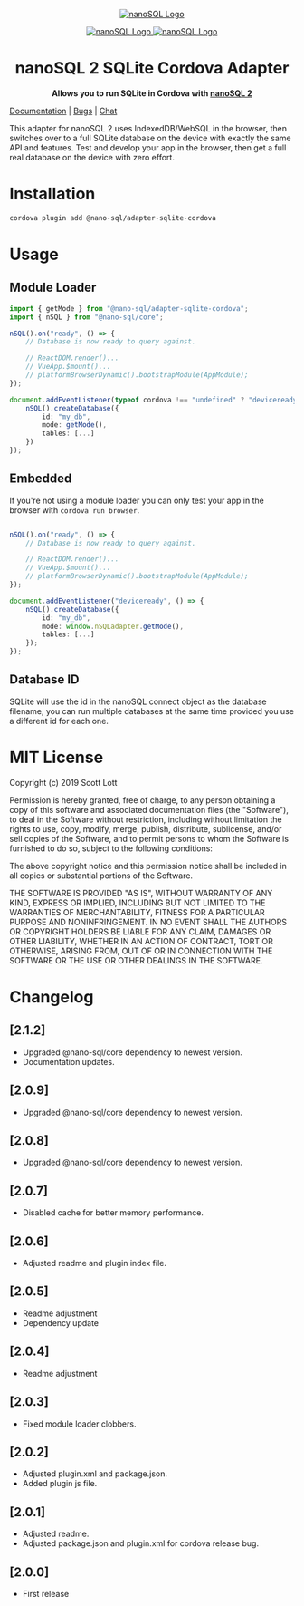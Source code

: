 <p align="center">
  <a href="https://github.com/ClickSimply/Nano-SQL/tree/master/packages/Core">
    <img src="https://github.com/ClickSimply/Nano-SQL/raw/master/graphics/logo.png" alt="nanoSQL Logo">
  </a>
</p>
<p align="center">
  <a href="https://badge.fury.io/js/%40nano-sql%2Fadapter-sqlite-cordova">
    <img src="https://badge.fury.io/js/%40nano-sql%2Fadapter-sqlite-cordova.svg" alt="nanoSQL Logo">
  </a>
  <a href="https://github.com/ClickSimply/@nano-sql/core/blob/master/LICENSE">
    <img src="https://img.shields.io/npm/l/express.svg?style=flat-square" alt="nanoSQL Logo">
  </a>
</p>

<h1 align="center">nanoSQL 2 SQLite Cordova Adapter</h1>
<p align="center">
  <strong>Allows you to run SQLite in Cordova with <a href="https://www.npmjs.com/package/@nano-sql/core">nanoSQL 2</a></strong>
</p>

[Documentation](https://nanosql.io/adapters/sqlite-cordova.html) | [Bugs](https://github.com/ClickSimply/Nano-SQL/issues) | [Chat](https://gitter.im/nano-sql/community)

This adapter for nanoSQL 2 uses IndexedDB/WebSQL in the browser, then switches over to a full SQLite database on the device with exactly the same API and features. Test and develop your app in the browser, then get a full real database on the device with zero effort.

# Installation

```sh
cordova plugin add @nano-sql/adapter-sqlite-cordova
```

# Usage 

## Module Loader
```ts
import { getMode } from "@nano-sql/adapter-sqlite-cordova";
import { nSQL } from "@nano-sql/core";

nSQL().on("ready", () => {
    // Database is now ready to query against.

    // ReactDOM.render()...
    // VueApp.$mount()...
    // platformBrowserDynamic().bootstrapModule(AppModule);
});

document.addEventListener(typeof cordova !== "undefined" ? "deviceready" : "DOMContentLoaded", () => {
    nSQL().createDatabase({
        id: "my_db",
        mode: getMode(),
        tables: [...]
    })
});
```

## Embedded
If you're not using a module loader you can only test your app in the browser with `cordova run browser`.
```ts

nSQL().on("ready", () => {
    // Database is now ready to query against.

    // ReactDOM.render()...
    // VueApp.$mount()...
    // platformBrowserDynamic().bootstrapModule(AppModule);
});

document.addEventListener("deviceready", () => {
    nSQL().createDatabase({
        id: "my_db",
        mode: window.nSQLadapter.getMode(),
        tables: [...]
    });
});
```

## Database ID

SQLite will use the id in the nanoSQL connect object as the database filename, you can run multiple databases at the same time provided you use a different id for each one.

# MIT License

Copyright (c) 2019 Scott Lott

Permission is hereby granted, free of charge, to any person obtaining a copy
of this software and associated documentation files (the "Software"), to deal
in the Software without restriction, including without limitation the rights
to use, copy, modify, merge, publish, distribute, sublicense, and/or sell
copies of the Software, and to permit persons to whom the Software is
furnished to do so, subject to the following conditions:

The above copyright notice and this permission notice shall be included in all
copies or substantial portions of the Software.

THE SOFTWARE IS PROVIDED "AS IS", WITHOUT WARRANTY OF ANY KIND, EXPRESS OR
IMPLIED, INCLUDING BUT NOT LIMITED TO THE WARRANTIES OF MERCHANTABILITY,
FITNESS FOR A PARTICULAR PURPOSE AND NONINFRINGEMENT. IN NO EVENT SHALL THE
AUTHORS OR COPYRIGHT HOLDERS BE LIABLE FOR ANY CLAIM, DAMAGES OR OTHER
LIABILITY, WHETHER IN AN ACTION OF CONTRACT, TORT OR OTHERWISE, ARISING FROM,
OUT OF OR IN CONNECTION WITH THE SOFTWARE OR THE USE OR OTHER DEALINGS IN THE
SOFTWARE.

# Changelog

## [2.1.2]
- Upgraded @nano-sql/core dependency to newest version.
- Documentation updates.

## [2.0.9]
- Upgraded @nano-sql/core dependency to newest version.

## [2.0.8]
- Upgraded @nano-sql/core dependency to newest version.

## [2.0.7]
- Disabled cache for better memory performance.

## [2.0.6]
- Adjusted readme and plugin index file.

## [2.0.5]
- Readme adjustment
- Dependency update

## [2.0.4]
- Readme adjustment

## [2.0.3]
- Fixed module loader clobbers.

## [2.0.2]
- Adjusted plugin.xml and package.json.
- Added plugin js file.

## [2.0.1]
- Adjusted readme.
- Adjusted package.json and plugin.xml for cordova release bug.

## [2.0.0]
- First release